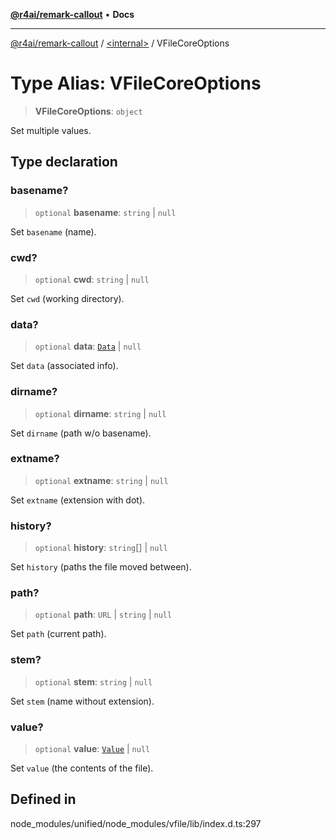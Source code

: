 [**@r4ai/remark-callout**](../../README.md) • **Docs**

***

[@r4ai/remark-callout](../../globals.md) / [\<internal\>](../README.md) / VFileCoreOptions

# Type Alias: VFileCoreOptions

> **VFileCoreOptions**: `object`

Set multiple values.

## Type declaration

### basename?

> `optional` **basename**: `string` \| `null`

Set `basename` (name).

### cwd?

> `optional` **cwd**: `string` \| `null`

Set `cwd` (working directory).

### data?

> `optional` **data**: [`Data`](Data.md) \| `null`

Set `data` (associated info).

### dirname?

> `optional` **dirname**: `string` \| `null`

Set `dirname` (path w/o basename).

### extname?

> `optional` **extname**: `string` \| `null`

Set `extname` (extension with dot).

### history?

> `optional` **history**: `string`[] \| `null`

Set `history` (paths the file moved between).

### path?

> `optional` **path**: `URL` \| `string` \| `null`

Set `path` (current path).

### stem?

> `optional` **stem**: `string` \| `null`

Set `stem` (name without extension).

### value?

> `optional` **value**: [`Value`](Value.md) \| `null`

Set `value` (the contents of the file).

## Defined in

node\_modules/unified/node\_modules/vfile/lib/index.d.ts:297
